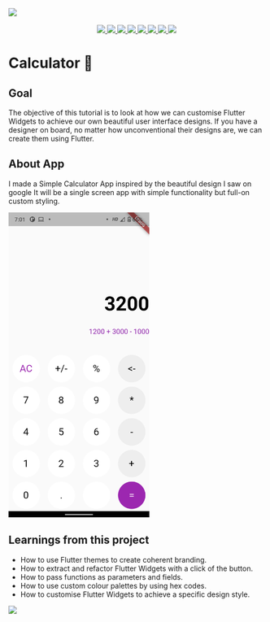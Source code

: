 <a href="https://www.buymeacoffee.com/ankushsingh"><img src="https://user-images.githubusercontent.com/55637484/136698218-0c4b1a49-6d78-45cd-8674-9db0757138db.jpg"></a>
<p align="center">
  <a href="https://ankushsinghgandhi.github.io">
    <img src="https://img.shields.io/badge/Website-3b5998?style=flat-square&logo=google-chrome&logoColor=white" />
  </a>
  <a href="http://twitter.com/ankushsgandhi">
    <img src="https://img.shields.io/badge/-Twitter-blue?style=flat-square&logo=twitter&logoColor=white" />
  </a>
   <a href="https://www.linkedin.com/in/ankush-singh-gandhi-2487771aa/">
    <img src="https://img.shields.io/badge/-LinkedIn-0e76a8?style=flat-square&logo=Linkedin&logoColor=white" />
  </a>
  <a href="https://dev.to/@ankushsinghgandhi">
    <img src="https://img.shields.io/badge/-Dev.to-grey?style=flat-square&logo=dev.to&logoColor=white"/>
  </a>
  <a href="https://stackoverflow.com/users/13790266/ankush-singh">
    <img src="https://img.shields.io/badge/-Stackoverflow-orange?style=flat-square&logo=stackoverflow&logoColor=white"/>
  </a>
  <a href="https://leetcode.com/ankushsinghgandhi/">
    <img src="https://img.shields.io/badge/-Leetcode-yellow?style=flat-square&logo=Leetcode&logoColor=white"/>
  </a>
    <a href="https://www.hackerrank.com/ankushsgandhi">
    <img src="https://img.shields.io/badge/-HackerRank-green?style=flat-square&logo=Hackerrank&logoColor=white"/>
  </a>
    <a href="https://www.hackerearth.com/@bhanusinghank">
    <img src="https://img.shields.io/badge/-Hackerearth-purple?style=flat-square&logo=Hackerearth&logoColor=white"/>
  </a>
</p>

# Calculator 💪

## Goal

The objective of this tutorial is to look at how we can customise Flutter Widgets to achieve our own beautiful user interface designs. If you have a designer on board, no matter how unconventional their designs are, we can create them using Flutter. 


## About App

I made a Simple Calculator App inspired by the beautiful design I saw on google It will be a single screen app with simple functionality but full-on custom styling. 

<img height="600" src="https://github.com/AnkushSinghGandhi/calculator-flutter/blob/main/screen.png"/>

## Learnings from this project

- How to use Flutter themes to create coherent branding. 
- How to extract and refactor Flutter Widgets with a click of the button. 
- How to pass functions as parameters and fields.
- How to use custom colour palettes by using hex codes.
- How to customise Flutter Widgets to achieve a specific design style.


<a href="https://www.buymeacoffee.com/ankushsingh"><img src="https://user-images.githubusercontent.com/55637484/136698262-a5715d94-fa1b-4b73-9e07-13a9f08538db.jpg"></a>
